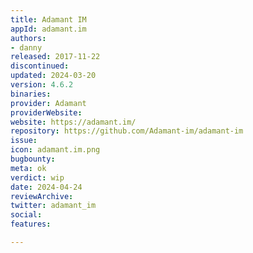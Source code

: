 ```yaml
---
title: Adamant IM
appId: adamant.im
authors:
- danny
released: 2017-11-22
discontinued: 
updated: 2024-03-20
version: 4.6.2
binaries: 
provider: Adamant
providerWebsite: 
website: https://adamant.im/
repository: https://github.com/Adamant-im/adamant-im
issue: 
icon: adamant.im.png
bugbounty: 
meta: ok
verdict: wip
date: 2024-04-24
reviewArchive: 
twitter: adamant_im
social: 
features: 

---
```


